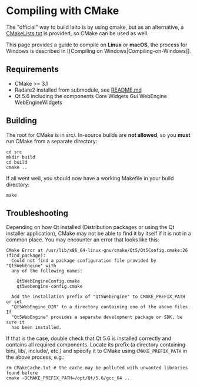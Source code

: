 # Compiling with CMake

The "official" way to build Iaito is by using qmake, but as an alternative, a [CMakeLists.txt](https://github.com/hteso/iaito/blob/master/src/CMakeLists.txt) is provided, so CMake can be used as well.

This page provides a guide to compile on **Linux** or **macOS**, the process for Windows is described in [[Compiling on Windows|Compiling-on-Windows]].

## Requirements
* CMake >= 3.1
* Radare2 installed from submodule, see [README.md](https://github.com/hteso/iaito#requirements)
* Qt 5.6 including the components Core Widgets Gui WebEngine WebEngineWidgets

## Building

The root for CMake is in src/. In-source builds are **not allowed**, so you **must** run CMake from a separate directory:
```
cd src
mkdir build
cd build
cmake ..
```

If all went well, you should now have a working Makefile in your build directory:
```
make
```

## Troubleshooting

Depending on how Qt installed (Distribution packages or using the Qt installer application), CMake may not be able to find it by itself if it is not in a common place. You may encounter an error that looks like this:
```
CMake Error at /usr/lib/x86_64-linux-gnu/cmake/Qt5/Qt5Config.cmake:26 (find_package):
  Could not find a package configuration file provided by "Qt5WebEngine" with
  any of the following names:

    Qt5WebEngineConfig.cmake
    qt5webengine-config.cmake

  Add the installation prefix of "Qt5WebEngine" to CMAKE_PREFIX_PATH or set
  "Qt5WebEngine_DIR" to a directory containing one of the above files.  If
  "Qt5WebEngine" provides a separate development package or SDK, be sure it
  has been installed.
```

If that is the case, double check that Qt 5.6 is installed correctly and contains all required components. Locate its prefix (a directory containing bin/, lib/, include/, etc.) and specify it to CMake using `CMAKE_PREFIX_PATH` in the above process, e.g.:
```
rm CMakeCache.txt # the cache may be polluted with unwanted libraries found before
cmake -DCMAKE_PREFIX_PATH=/opt/Qt/5.6/gcc_64 ..
```